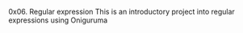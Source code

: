 0x06. Regular expression This is an introductory project into regular expressions using Oniguruma



